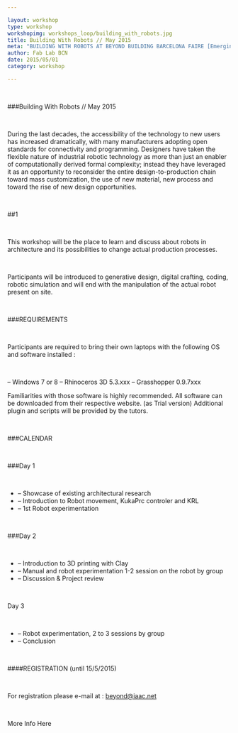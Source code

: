 ```yaml
---

layout: workshop
type: workshop
workshopimg: workshops_loop/building_with_robots.jpg
title: Building With Robots // May 2015
meta: "BUILDING WITH ROBOTS AT BEYOND BUILDING BARCELONA FAIRE [Emerging Construction Process] With designers seeking to push the limits of what is a possible using computational design, parametric modeling techniques, and real-time process feedback, industrial robotic tools have emerged as an ideal development platform to reconsider way of materializing digital complexity."
author: Fab Lab BCN
date: 2015/05/01
category: workshop

---
```


<br>

###Building With Robots // May 2015

<br>

During the last decades, the accessibility of the technology to new users has increased dramatically, with many manufacturers adopting open standards for connectivity and programming. Designers have taken the flexible nature of industrial robotic technology as more than just an enabler of computationally derived formal complexity; instead they have leveraged it as an opportunity to reconsider the entire design-to-production chain toward mass customization, the use of new material, new process and toward the rise of new design opportunities.

<br>

##1

<br>

This workshop will be the place to learn and discuss about robots in architecture and its possibilities to change actual production processes.

<br>

Participants will be introduced to generative design, digital crafting, coding, robotic simulation and will end with the manipulation of the actual robot present on site.

<br>

###REQUIREMENTS

<br>

Participants are required to bring their own laptops with the following OS and software installed :

<br>

– Windows 7 or 8
– Rhinoceros 3D 5.3.xxx
– Grasshopper 0.9.7xxx
<br>

Familiarities with those software is highly recommended.
All software can be downloaded from their respective website. (as Trial version)
Additional plugin and scripts will be provided by the tutors.

<br>

###CALENDAR

<br>

###Day 1

<br>

* – Showcase of existing architectural research
* – Introduction to Robot movement, KukaPrc controler and KRL
* – 1st Robot experimentation

<br>

###Day 2

<br>

* – Introduction to 3D printing with Clay
* – Manual and robot experimentation 1-2 session on the robot by group
* – Discussion & Project review

<br>

Day 3

<br>

* – Robot experimentation, 2 to 3 sessions by group
* – Conclusion

<br>

####REGISTRATION (until 15/5/2015)

<br>

For registration please e-mail at :
beyond@iaac.net

<br>

More Info Here